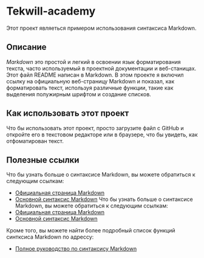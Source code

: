 # Tekwill-academy
Этот проект являеться примером использования синтаксиса Markdown.
## Описание 

*Markdown* это простой и легкий в освоении язык форматирования текста, часто используемый в проектной документации и веб-станицах. Этот файл README написан в Markdown.
В этом проекте я включил ссылку на официальную веб-страницу Markdown и показал, как форматировать текст, используя различные функции, такие как выделения полужирным шрифтом и создание списков.
## Как использовать этот проект

Что бы использовать этот проект, просто загрузите файл с GitHub и откройте его в текстовом редакторе или в браузере, что бы увидеть, как отфоматирован текст.
## Полезные ссылки 

Что бы узнать больше о синтаксисе Markdown, вы можете обратиться к следующим ссылкам: 
- [Официальная страница Markdown](https://www.markdownguide.org)
- [Основной синтаксис Markdown](https://www.markdownguide.org/cheat-sheet/)
Что бы узнать больше о синтаксисе Markdown, вы можете обратиться к следующим ссылкам: 
- [Официальная страница Markdown](https://www.markdownguide.org)
- [Основной синтаксис Markdown](https://www.markdownguide.org/cheat-sheet/)

Кроме того, вы можете найти более подробный список функций синтксиса Markdown по адрессу:

- [Полное руководство по синтаксису Markdown](https://www.markdownguide.org/extended-syntax/)
